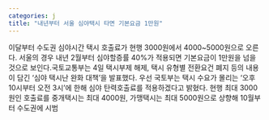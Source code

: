 ```yaml
---
categories: j
title: "내년부터 서울 심야택시 타면 기본요금 1만원"
---
```

이달부터 수도권 심야시간 택시 호출료가 현행 3000원에서 4000~5000원으로 오른다. 서울의 경우 내년 2월부터 심야할증률 40%가 적용되면 기본요금이 1만원을 넘을 것으로 보인다.국토교통부는 4일 택시부제 해제, 택시 유형별 전환요건 폐지 등의 내용이 담긴 ‘심야 택시난 완화 대책’을 발표했다. 우선 국토부는 택시 수요가 몰리는 ‘오후 10시부터 오전 3시’에 한해 심야 탄력호출료를 적용하겠다고 밝혔다. 현행 최대 3000원인 호출료를 중개택시는 최대 4000원, 가맹택시는 최대 5000원으로 상향해 10월부터 수도권에 시범